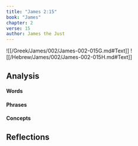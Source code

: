 ```yaml
---
title: "James 2:15"
book: "James"
chapter: 2
verse: 15
author: James the Just
---
```

![[/Greek/James/002/James-002-015G.md#Text]]
![[/Hebrew/James/002/James-002-015H.md#Text]]

## Analysis

#### Words

#### Phrases

#### Concepts

## Reflections
